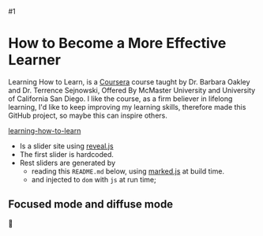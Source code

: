#1

# How to Become a More Effective Learner

Learning How to Learn, is a [Coursera](https://www.coursera.org/learn/learning-how-to-learn) course taught by Dr. Barbara Oakley and Dr. Terrence Sejnowski, Offered By McMaster University and University of California San Diego. I like the course, as a firm believer in lifelong learning, I'd like to keep improving my learning skills, therefore made this GitHub project, so maybe this can inspire others.

[learning-how-to-learn](https://junjunguo.github.io/learning-how-to-learn/)

- Is a slider site using [reveal.js](https://github.com/hakimel/reveal.js/)
- The first slider is hardcoded.
- Rest sliders are generated by
  - reading this `README.md` below, using [marked.js](https://github.com/markedjs/marked) at build time.
  - and injected to `dom` with `js` at run time;

## Focused mode and diffuse mode

🐙
